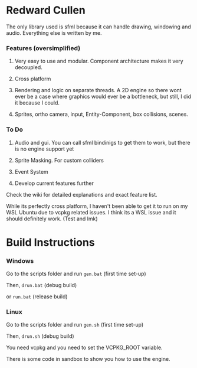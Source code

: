 # Redward Cullen

The only library used is sfml because it can handle drawing, windowing and audio. Everything else is written by me.

### Features (oversimplified)

1. Very easy to use and modular. Component architecture makes it very decoupled.

2. Cross platform

3. Rendering and logic on separate threads. A 2D engine so there wont ever be a case where graphics would ever be a bottleneck, but still, I did it because I could.

3. Sprites, ortho camera, input, Entity-Component, box collisions, scenes.



### To Do

1. Audio and gui. You can call sfml bindinigs to get them to work, but there is no engine support yet

2. Sprite Masking. For custom colliders

3. Event System

4. Develop current features further

Check the wiki for detailed explanations and exact feature list.


While its perfectly cross platform, I haven't been able to get it to run on my WSL Ubuntu due to vcpkg related issues. I think its a WSL issue and it should definitely work. (Test and lmk)

# Build Instructions
### Windows
Go to the scripts folder and run ```gen.bat``` (first time set-up)

Then, ```drun.bat``` (debug build)

or ```run.bat``` (release build)

### Linux
Go to the scripts folder and run ```gen.sh``` (first time set-up)

Then, ```drun.sh``` (debug build)



You need vcpkg and you need to set the VCPKG_ROOT variable.

There is some code in sandbox to show you how to use the engine.
